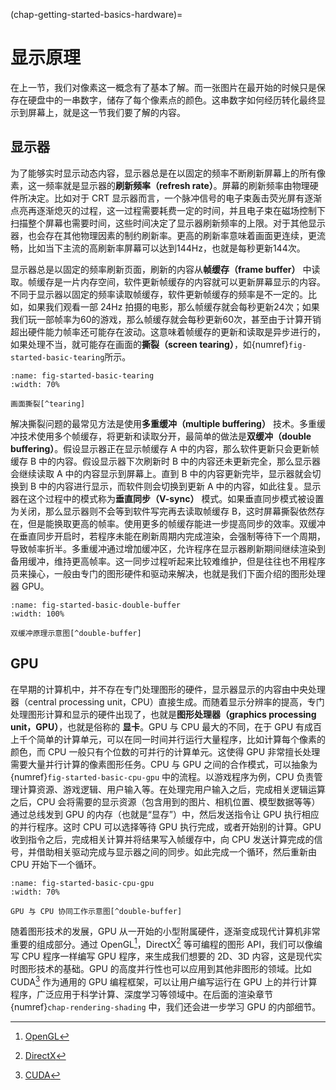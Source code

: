 (chap-getting-started-basics-hardware)=
# 显示原理

在上一节，我们对像素这一概念有了基本了解。而一张图片在最开始的时候只是保存在硬盘中的一串数字，储存了每个像素点的颜色。这串数字如何经历转化最终显示到屏幕上，就是这一节我们要了解的内容。

## 显示器

为了能够实时显示动态内容，显示器总是在以固定的频率不断刷新屏幕上的所有像素，这一频率就是显示器的**刷新频率（refresh rate）**。屏幕的刷新频率由物理硬件所决定。比如对于 CRT 显示器而言，一个脉冲信号的电子束轰击荧光屏有逐渐点亮再逐渐熄灭的过程，这一过程需要耗费一定的时间，并且电子束在磁场控制下扫描整个屏幕也需要时间，这些时间决定了显示器刷新频率的上限。对于其他显示器，也会存在其他物理因素的制约刷新率。更高的刷新率意味着画面更连续，更流畅，比如当下主流的高刷新率屏幕可以达到144Hz，也就是每秒更新144次。

显示器总是以固定的频率刷新页面，刷新的内容从**帧缓存（frame buffer）** 中读取。帧缓存是一片内存空间，软件更新帧缓存的内容就可以更新屏幕显示的内容。不同于显示器以固定的频率读取帧缓存，软件更新帧缓存的频率是不一定的。比如，如果我们观看一部 24Hz 拍摄的电影，那么帧缓存就会每秒更新24次；如果我们玩一部帧率为60的游戏，那么帧缓存就会每秒更新60次，甚至由于计算开销超出硬件能力帧率还可能存在波动。这意味着帧缓存的更新和读取是异步进行的，如果处理不当，就可能存在画面的**撕裂（screen tearing）**，如{numref}`fig-started-basic-tearing`所示。

```{figure} fig/tearing.jpg
:name: fig-started-basic-tearing
:width: 70%

画面撕裂[^tearing]
```
[^tearing]:[Wikipedia: Screen tearing](https://en.wikipedia.org/wiki/Screen_tearing)

解决撕裂问题的最常见方法是使用**多重缓冲（multiple buffering）** 技术。多重缓冲技术使用多个帧缓存，将更新和读取分开，最简单的做法是**双缓冲（double buffering）**。假设显示器正在显示帧缓存 A 中的内容，那么软件更新只会更新帧缓存 B 中的内容。假设显示器下次刷新时 B 中的内容还未更新完全，那么显示器会继续读取 A 中的内容显示到屏幕上。直到 B 中的内容更新完毕，显示器就会切换到 B 中的内容进行显示，而软件则会切换到更新 A 中的内容，如此往复。显示器在这个过程中的模式称为**垂直同步（V-sync）** 模式。如果垂直同步模式被设置为关闭，那么显示器则不会等到软件写完再去读取帧缓存 B，这时屏幕撕裂依然存在，但是能换取更高的帧率。使用更多的帧缓存能进一步提高同步的效率。双缓冲在垂直同步开启时，若程序未能在刷新周期内完成渲染，会强制等待下一个周期，导致帧率折半。多重缓冲通过增加缓冲区，允许程序在显示器刷新期间继续渲染到备用缓冲，维持更高帧率。这一同步过程听起来比较难维护，但是往往也不用程序员来操心，一般由专门的图形硬件和驱动来解决，也就是我们下面介绍的图形处理器 GPU。

```{figure} fig/gpu-double-buffer.png
:name: fig-started-basic-double-buffer
:width: 100%

双缓冲原理示意图[^double-buffer]
```
[^double-buffer]:[计算机那些事(8)——图形图像渲染原理](https://chuquan.me/2018/08/26/graphics-rending-principle-gpu/)

## GPU

在早期的计算机中，并不存在专门处理图形的硬件，显示器显示的内容由中央处理器（central processing unit，CPU）直接生成。而随着显示分辨率的提高，专门处理图形计算和显示的硬件出现了，也就是**图形处理器（graphics processing unit，GPU）**，也就是俗称的 **显卡**。GPU 与 CPU 最大的不同，在于 GPU 有成百上千个简单的计算单元，可以在同一时间并行运行大量程序，比如计算每个像素的颜色，而 CPU 一般只有个位数的可并行的计算单元。这使得 GPU 非常擅长处理需要大量并行计算的像素图形任务。CPU 与 GPU 之间的合作模式，可以抽象为 {numref}`fig-started-basic-cpu-gpu` 中的流程。以游戏程序为例，CPU 负责管理计算资源、游戏逻辑、用户输入等。在处理完用户输入之后，完成相关逻辑运算之后，CPU 会将需要的显示资源（包含用到的图片、相机位置、模型数据等等）通过总线发到 GPU 的内存（也就是“显存”）中，然后发送指令让 GPU 执行相应的并行程序。这时 CPU 可以选择等待 GPU 执行完成，或者开始别的计算。GPU 收到指令之后，完成相关计算并将结果写入帧缓存中，向 CPU 发送计算完成的信号，并借助相关驱动完成与显示器之间的同步。如此完成一个循环，然后重新由 CPU 开始下一个循环。

```{figure} fig/ios-renderIng-gpu-internal-structure.png
:name: fig-started-basic-cpu-gpu
:width: 70%

GPU 与 CPU 协同工作示意图[^double-buffer]
```

随着图形技术的发展，GPU 从一开始的小型附属硬件，逐渐变成现代计算机非常重要的组成部分。通过 OpenGL[^opengl]，DirectX[^directx] 等可编程的图形 API，我们可以像编写 CPU 程序一样编写 GPU 程序，来生成我们想要的 2D、3D 内容，这是现代实时图形技术的基础。GPU 的高度并行性也可以应用到其他非图形的领域。比如 CUDA[^cuda] 作为通用的 GPU 编程框架，可以让用户编写运行在 GPU 上的并行计算程序，广泛应用于科学计算、深度学习等领域中。在后面的渲染章节{numref}`chap-rendering-shading` 中，我们还会进一步学习 GPU 的内部细节。

[^opengl]: [OpenGL](https://www.opengl.org/)
[^directx]: [DirectX](https://learn.microsoft.com/zh-cn/windows/win32/directx)
[^cuda]: [CUDA](https://developer.nvidia.com/cuda-toolkit)